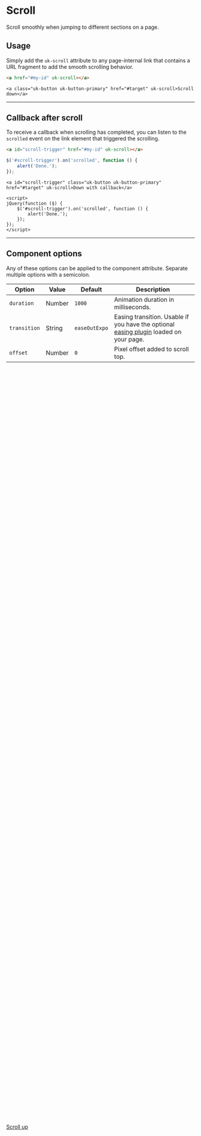 # Scroll

<p class="uk-text-lead">Scroll smoothly when jumping to different sections on a page.</p>

## Usage

Simply add the `uk-scroll` attribute to any page-internal link that contains a URL fragment to add the smooth scrolling behavior.

```html
<a href="#my-id" uk-scroll></a>
```

```example
<a class="uk-button uk-button-primary" href="#target" uk-scroll>Scroll down</a>
```

***

## Callback after scroll

To receive a callback when scrolling has completed, you can listen to the `scrolled` event on the link element that triggered the scrolling.

```html
<a id="scroll-trigger" href="#my-id" uk-scroll></a>
```

```js
$('#scroll-trigger').on('scrolled', function () {
    alert('Done.');
});
```

```example
<a id="scroll-trigger" class="uk-button uk-button-primary" href="#target" uk-scroll>Down with callback</a>

<script>
jQuery(function ($) {
    $('#scroll-trigger').on('scrolled', function () {
        alert('Done.');
    });
});
</script>
```

***

## Component options

Any of these options can be applied to the component attribute. Separate multiple options with a semicolon.

| Option | Value | Default | Description |
| --- | --- | --- | --- |
| `duration` | Number | `1000` | Animation duration in milliseconds. |
| `transition` | String | `easeOutExpo` | Easing transition. Usable if you have the optional [easing plugin](http://gsgd.co.uk/sandbox/jquery/easing/) loaded on your page. |
| `offset` | Number | `0` | Pixel offset added to scroll top. |


<div style="height: 2000px;"></div>

<a id="target" class="uk-button uk-button-primary" href="#top" uk-scroll>Scroll up</a>